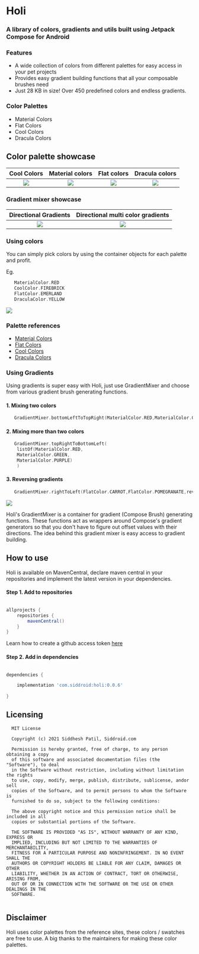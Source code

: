 # Holi
### A library of colors, gradients and utils built using Jetpack Compose for Android

### Features

* A wide collection of colors from different palettes for easy access in your pet projects
* Provides easy gradient building functions that all your composable brushes need
* Just 28 KB in size! Over 450 predefined colors and endless gradients. 

### Color Palettes

* Material Colors
* Flat Colors
* Cool Colors
* Dracula Colors

## Color palette showcase
Cool Colors             |  Material colors | Flat colors | Dracula colors
:-------------------------:|:-------------------------: | :-------------------------: | :-------------------------:
![](https://media.giphy.com/media/S4uHXw9SoQaEl14b3c/giphy.gif)  |  ![](https://media.giphy.com/media/otyj84B8RncGPo6rxC/giphy.gif) | ![](https://media.giphy.com/media/NLnvrD57u5iJ2IbQGO/giphy.gif) | ![](https://media.giphy.com/media/CGbaGmKoym3rqsf7XQ/giphy.gif)

### Gradient mixer showcase
Directional Gradients      |  Directional multi color gradients
:-------------------------:|:-------------------------: 
![](https://media.giphy.com/media/d2ZAyZDFgFm5ZPX8v4/giphy.gif)  |  ![](https://media.giphy.com/media/80odY16jAXAuUCDyds/giphy.gif) 

### Using colors

You can simply pick colors by using the container objects for each palette and profit.

Eg.
```kotlin
   MaterialColor.RED
   CoolColor.FIREBRICK
   FlatColor.EMERLAND
   DraculaColor.YELLOW
```

![](https://media.giphy.com/media/CTRkESw2qqbuBLgR86/giphy.gif)


### Palette references

* [Material Colors](https://www.materialui.co/colors)
* [Flat Colors](https://www.materialui.co/flatuicolors)
* [Cool Colors](https://www.materialui.co/htmlcolors)
* [Dracula Colors](https://draculatheme.com/contribute/)


### Using Gradients

Using gradients is super easy with Holi, just use GradientMixer and choose from various gradient brush generating functions.

#### 1. Mixing two colors
```kotlin
   GradientMixer.bottomLeftToTopRight(MaterialColor.RED,MaterialColor.GREEN)
```

#### 2. Mixing more than two colors
```kotlin
   GradientMixer.topRightToBottomLeft(
    listOf(MaterialColor.RED,
    MaterialColor.GREEN,
    MaterialColor.PURPLE)
    )
```

#### 3. Reversing gradients
```kotlin
   GradientMixer.rightToLeft(FlatColor.CARROT,FlatColor.POMEGRANATE,reversed = true)
```

![](https://media.giphy.com/media/W5pC7NKZVsKcu7bEh8/giphy.gif)

Holi's GradientMixer is a container for gradient (Compose Brush) generating functions. These functions act as wrappers around Compose's gradient generators so that you don't have to figure out offset values with their directions. 
The idea behind this gradient mixer is easy access to gradient building.


## How to use

Holi is available on MavenCentral, declare maven central in your repositories and implement the latest version in your dependencies.

#### Step 1. Add to repositories

```groovy

allprojects {
    repositories {
        mavenCentral()
    }
}

```

Learn how to create a github access token [here](https://docs.github.com/en/github/authenticating-to-github/creating-a-personal-access-token)

#### Step 2. Add in dependencies

```groovy

dependencies {

    implementation 'com.siddroid:holi:0.0.6'
    
}

```


## Licensing

```
  MIT License
 
  Copyright (c) 2021 Siddhesh Patil, Siddroid.com
 
  Permission is hereby granted, free of charge, to any person obtaining a copy
  of this software and associated documentation files (the "Software"), to deal
  in the Software without restriction, including without limitation the rights
  to use, copy, modify, merge, publish, distribute, sublicense, andor sell
  copies of the Software, and to permit persons to whom the Software is
  furnished to do so, subject to the following conditions:
 
  The above copyright notice and this permission notice shall be included in all
  copies or substantial portions of the Software.
 
  THE SOFTWARE IS PROVIDED "AS IS", WITHOUT WARRANTY OF ANY KIND, EXPRESS OR
  IMPLIED, INCLUDING BUT NOT LIMITED TO THE WARRANTIES OF MERCHANTABILITY,
  FITNESS FOR A PARTICULAR PURPOSE AND NONINFRINGEMENT. IN NO EVENT SHALL THE
  AUTHORS OR COPYRIGHT HOLDERS BE LIABLE FOR ANY CLAIM, DAMAGES OR OTHER
  LIABILITY, WHETHER IN AN ACTION OF CONTRACT, TORT OR OTHERWISE, ARISING FROM,
  OUT OF OR IN CONNECTION WITH THE SOFTWARE OR THE USE OR OTHER DEALINGS IN THE
  SOFTWARE.
 
```

## Disclaimer

Holi uses color palettes from the reference sites, these colors / swatches are free to use. A big thanks to the maintainers for making these color palettes.